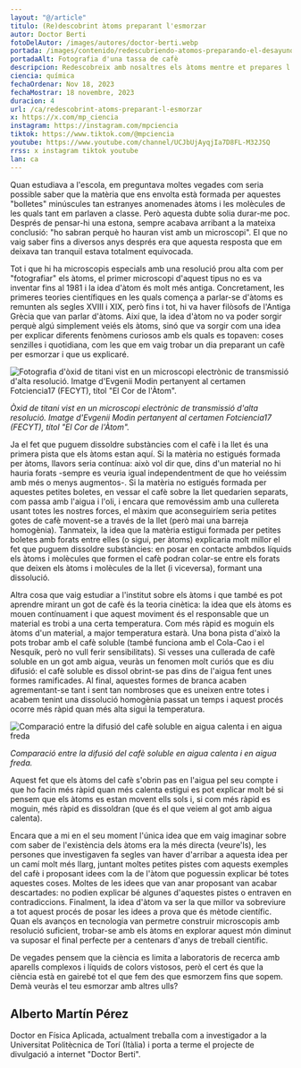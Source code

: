 ```yaml
---
layout: "@/article"
titulo: (Re)descobrint àtoms preparant l'esmorzar
autor: Doctor Berti
fotoDelAutor: /images/autores/doctor-berti.webp
portada: /images/contenido/redescubriendo-atomos-preparando-el-desayuno/portada.webp
portadaAlt: Fotografia d'una tassa de cafè
descripcion: Redescobreix amb nosaltres els àtoms mentre et prepares l'esmorzar. Segur que ja no veus el teu cafè igual!
ciencia: química
fechaOrdenar: Nov 18, 2023
fechaMostrar: 18 novembre, 2023
duracion: 4 
url: /ca/redescobrint-atoms-preparant-l-esmorzar
x: https://x.com/mp_ciencia
instagram: https://instagram.com/mpciencia
tiktok: https://www.tiktok.com/@mpciencia
youtube: https://www.youtube.com/channel/UCJbUjAyqjIa7D8FL-M32JSQ
rrss: x instagram tiktok youtube
lan: ca
---
```


Quan estudiava a l'escola, em preguntava moltes vegades com seria possible saber que la matèria que ens envolta està formada per aquestes "bolletes" minúscules tan estranyes anomenades àtoms i les molècules de les quals tant em parlaven a classe. Però aquesta dubte solia durar-me poc. Després de pensar-hi una estona, sempre acabava arribant a la mateixa conclusió: "ho sabran perquè ho hauran vist amb un microscopi". El que no vaig saber fins a diversos anys després era que aquesta resposta que em deixava tan tranquil estava totalment equivocada.

Tot i que hi ha microscopis especials amb una resolució prou alta com per "fotografiar" els àtoms, el primer microscopi d'aquest tipus no es va inventar fins al 1981 i la idea d'àtom és molt més antiga. Concretament, les primeres teories científiques en les quals comença a parlar-se d'àtoms es remunten als segles XVIII i XIX, però fins i tot, hi va haver filòsofs de l'Antiga Grècia que van parlar d'àtoms. Així que, la idea d'àtom no va poder sorgir perquè algú simplement veiés els àtoms, sinó que va sorgir com una idea per explicar diferents fenòmens curiosos amb els quals es topaven: coses senzilles i quotidiana, com les que em vaig trobar un dia preparant un cafè per esmorzar i que us explicaré.

![Fotografia d'òxid de titani vist en un microscopi electrònic de transmissió d'alta resolució. Imatge d'Evgenii Modin pertanyent al certamen Fotciencia17 (FECYT), títol "El Cor de l'Àtom".](/images/contenido/redescubriendo-atomos-preparando-el-desayuno/figura1.webp)

*Òxid de titani vist en un microscopi electrònic de transmissió d'alta resolució. Imatge d'Evgenii Modin pertanyent al certamen Fotciencia17 (FECYT), títol "El Cor de l'Àtom".*

Ja el fet que puguem dissoldre substàncies com el cafè i la llet és una primera pista que els àtoms estan aquí. Si la matèria no estigués formada per àtoms, llavors seria contínua: això vol dir que, dins d'un material no hi hauria forats -sempre es veuria igual independentment de que ho veiéssim amb més o menys augmentos-. Si la matèria no estigués formada per aquestes petites boletes, en vessar el cafè sobre la llet quedarien separats, com passa amb l'aigua i l'oli, i encara que removéssim amb una cullereta usant totes les nostres forces, el màxim que aconseguiríem seria petites gotes de cafè movent-se a través de la llet (però mai una barreja homogènia). Tanmateix, la idea que la matèria estigui formada per petites boletes amb forats entre elles (o sigui, per àtoms) explicaria molt millor el fet que puguem dissoldre substàncies: en posar en contacte ambdos líquids els àtoms i molècules que formen el cafè podran colar-se entre els forats que deixen els àtoms i molècules de la llet (i viceversa), formant una dissolució.

Altra cosa que vaig estudiar a l'institut sobre els àtoms i que també es pot aprendre mirant un got de cafè és la teoria cinètica: la idea que els àtoms es mouen contínuament i que aquest moviment és el responsable que un material es trobi a una certa temperatura. Com més ràpid es moguin els àtoms d'un material, a major temperatura estarà. Una bona pista d'això la pots trobar amb el cafè soluble (també funciona amb el Cola-Cao i el Nesquik, però no vull ferir sensibilitats). Si vesses una cullerada de cafè soluble en un got amb aigua, veuràs un fenomen molt curiós que es diu difusió: el cafè soluble es dissol obrint-se pas dins de l'aigua fent unes formes ramificades. Al final, aquestes formes de branca acaben agrementant-se tant i sent tan nombroses que es uneixen entre totes i acabem tenint una dissolució homogènia passat un temps i aquest procés ocorre més ràpid quan més alta sigui la temperatura.

![Comparació entre la difusió del cafè soluble en aigua calenta i en aigua freda](/images/contenido/redescubriendo-atomos-preparando-el-desayuno/figura2.webp)

*Comparació entre la difusió del cafè soluble en aigua calenta i en aigua freda.*

Aquest fet que els àtoms del cafè s'obrin pas en l'aigua pel seu compte i que ho facin més ràpid quan més calenta estigui es pot explicar molt bé si pensem que els àtoms es estan movent ells sols i, si com més ràpid es moguin, més ràpid es dissoldran (que és el que veiem al got amb aigua calenta).

Encara que a mi en el seu moment l'única idea que em vaig imaginar sobre com saber de l'existència dels àtoms era la més directa (veure'ls), les persones que investigaven fa segles van haver d'arribar a aquesta idea per un camí molt més llarg, juntant moltes petites pistes com aquests exemples del cafè i proposant idees com la de l'àtom que poguessin explicar bé totes aquestes coses. Moltes de les idees que van anar proposant van acabar descartades: no podien explicar bé algunes d'aquestes pistes o entraven en contradiccions. Finalment, la idea d'àtom va ser la que millor va sobreviure a tot aquest procés de posar les idees a prova que és mètode científic. Quan els avanços en tecnologia van permetre construir microscopis amb
resolució suficient, trobar-se amb els àtoms en explorar aquest món diminut va suposar el final perfecte per a centenars d'anys de treball científic.

De vegades pensem que la ciència es limita a laboratoris de recerca amb aparells complexos i líquids de colors vistosos, però el cert és que la ciència està en gairebé tot el que fem des que esmorzem fins que sopem. Demà veuràs el teu esmorzar amb altres ulls?

## Alberto Martín Pérez

Doctor en Física Aplicada, actualment treballa com a investigador a la Universitat Politècnica de Torí (Itàlia) i porta a terme el projecte de divulgació a internet "Doctor Berti".
